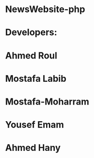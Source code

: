 # NewsWebsite-php
# Developers:
# Ahmed Roul
# Mostafa Labib
# Mostafa-Moharram
# Yousef Emam
# Ahmed Hany
